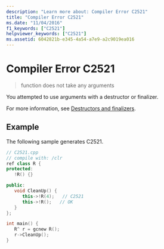 ```yaml
---
description: "Learn more about: Compiler Error C2521"
title: "Compiler Error C2521"
ms.date: "11/04/2016"
f1_keywords: ["C2521"]
helpviewer_keywords: ["C2521"]
ms.assetid: 6042821b-e345-4a54-a7e9-a2c9019ea016
---
```

# Compiler Error C2521

> function does not take any arguments

You attempted to use arguments with a destructor or finalizer.

For more information, see [Destructors and finalizers](../../dotnet/how-to-define-and-consume-classes-and-structs-cpp-cli.md#BKMK_Destructors_and_finalizers).

## Example

The following sample generates C2521.

```cpp
// C2521.cpp
// compile with: /clr
ref class R {
protected:
   !R() {}

public:
   void CleanUp() {
      this->!R(4);   // C2521
      this->!R();   // OK
   }
};

int main() {
   R^ r = gcnew R();
   r->CleanUp();
}
```
